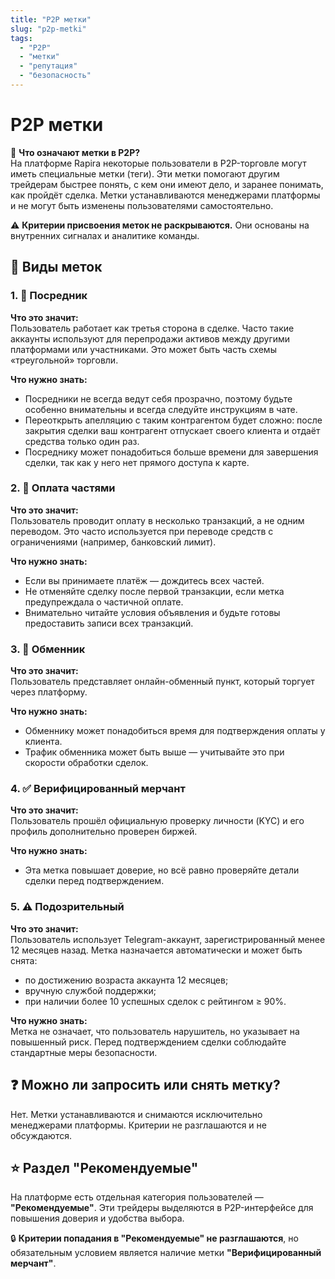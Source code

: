 ```yaml
---
title: "P2P метки"
slug: "p2p-metki"
tags:
  - "P2P"
  - "метки"
  - "репутация"
  - "безопасность"
---
```


# P2P метки

🔖 **Что означают метки в P2P?**  
На платформе Rapira некоторые пользователи в P2P-торговле могут иметь специальные метки (теги). Эти метки помогают другим трейдерам быстрее понять, с кем они имеют дело, и заранее понимать, как пройдёт сделка. Метки устанавливаются менеджерами платформы и не могут быть изменены пользователями самостоятельно.

⚠️ **Критерии присвоения меток не раскрываются.** Они основаны на внутренних сигналах и аналитике команды.

## 📌 Виды меток

### 1. 🛑 Посредник  
**Что это значит:**  
Пользователь работает как третья сторона в сделке. Часто такие аккаунты используют для перепродажи активов между другими платформами или участниками. Это может быть часть схемы «треугольной» торговли.

**Что нужно знать:**  
- Посредники не всегда ведут себя прозрачно, поэтому будьте особенно внимательны и всегда следуйте инструкциям в чате.  
- Переоткрыть апелляцию с таким контрагентом будет сложно: после закрытия сделки ваш контрагент отпускает своего клиента и отдаёт средства только один раз.  
- Посреднику может понадобиться больше времени для завершения сделки, так как у него нет прямого доступа к карте.

### 2. 🛑 Оплата частями  
**Что это значит:**  
Пользователь проводит оплату в несколько транзакций, а не одним переводом. Это часто используется при переводе средств с ограничениями (например, банковский лимит).

**Что нужно знать:**  
- Если вы принимаете платёж — дождитесь всех частей.  
- Не отменяйте сделку после первой транзакции, если метка предупреждала о частичной оплате.  
- Внимательно читайте условия объявления и будьте готовы предоставить записи всех транзакций.

### 3. 💱 Обменник  
**Что это значит:**  
Пользователь представляет онлайн-обменный пункт, который торгует через платформу.

**Что нужно знать:**  
- Обменнику может понадобиться время для подтверждения оплаты у клиента.  
- Трафик обменника может быть выше — учитывайте это при скорости обработки сделок.

### 4. ✅ Верифицированный мерчант  
**Что это значит:**  
Пользователь прошёл официальную проверку личности (KYC) и его профиль дополнительно проверен биржей.

**Что нужно знать:**  
- Эта метка повышает доверие, но всё равно проверяйте детали сделки перед подтверждением.

### 5. ⚠️ Подозрительный  
**Что это значит:**  
Пользователь использует Telegram-аккаунт, зарегистрированный менее 12 месяцев назад. Метка назначается автоматически и может быть снята:
- по достижению возраста аккаунта 12 месяцев;  
- вручную службой поддержки;  
- при наличии более 10 успешных сделок с рейтингом ≥ 90%.

**Что нужно знать:**  
Метка не означает, что пользователь нарушитель, но указывает на повышенный риск. Перед подтверждением сделки соблюдайте стандартные меры безопасности.

## ❓ Можно ли запросить или снять метку?  
Нет. Метки устанавливаются и снимаются исключительно менеджерами платформы. Критерии не разглашаются и не обсуждаются.

## ⭐ Раздел "Рекомендуемые"  
На платформе есть отдельная категория пользователей — **"Рекомендуемые"**. Эти трейдеры выделяются в P2P-интерфейсе для повышения доверия и удобства выбора.  

🔒 **Критерии попадания в "Рекомендуемые" не разглашаются**, но обязательным условием является наличие метки **"Верифицированный мерчант"**.
